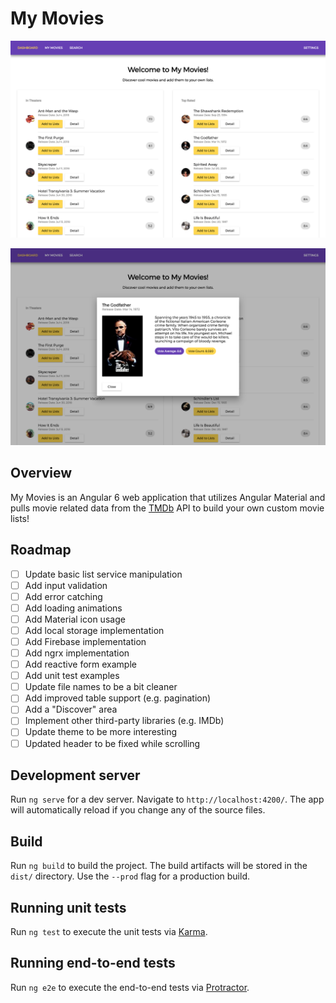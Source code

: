 # My Movies

![screenshot-1](https://github.com/mportillo80/my-movies/blob/master/src/assets/images/screenshot-1.png)

![screenshot-2](https://github.com/mportillo80/my-movies/blob/master/src/assets/images/screenshot-2.png)

## Overview

My Movies is an Angular 6 web application that utilizes Angular Material and pulls movie related data from the [TMDb](https://www.themoviedb.org/about) API to build your own custom movie lists!

## Roadmap

- [ ] Update basic list service manipulation
- [ ] Add input validation
- [ ] Add error catching
- [ ] Add loading animations
- [ ] Add Material icon usage
- [ ] Add local storage implementation
- [ ] Add Firebase implementation
- [ ] Add ngrx implementation
- [ ] Add reactive form example
- [ ] Add unit test examples
- [ ] Update file names to be a bit cleaner
- [ ] Add improved table support (e.g. pagination)
- [ ] Add a "Discover" area
- [ ] Implement other third-party libraries (e.g. IMDb)
- [ ] Update theme to be more interesting
- [ ] Updated header to be fixed while scrolling

## Development server

Run `ng serve` for a dev server. Navigate to `http://localhost:4200/`. The app will automatically reload if you change any of the source files.

## Build

Run `ng build` to build the project. The build artifacts will be stored in the `dist/` directory. Use the `--prod` flag for a production build.

## Running unit tests

Run `ng test` to execute the unit tests via [Karma](https://karma-runner.github.io).

## Running end-to-end tests

Run `ng e2e` to execute the end-to-end tests via [Protractor](http://www.protractortest.org/).
